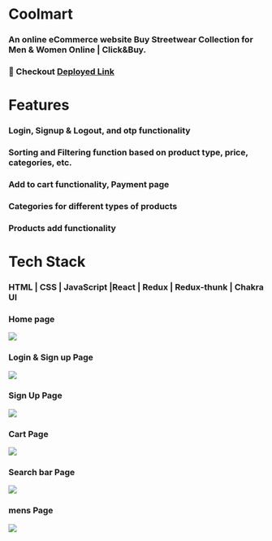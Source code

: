 # Coolmart
### An online eCommerce website Buy Streetwear Collection for Men & Women Online | Click&Buy.
### 🔗 Checkout [Deployed Link](https://cooolmart.vercel.app/) 
# Features

### Login, Signup & Logout, and otp functionality
### Sorting and Filtering function based on product type, price, categories, etc.
### Add to cart functionality, Payment page
### Categories for different types of products
### Products add functionality 

# Tech Stack 
### HTML | CSS | JavaScript  |React | Redux | Redux-thunk | Chakra UI
### Home page
![](https://github.com/saroj022/hissing-love-5128/blob/master/public/Screenshot%20(122).png?raw=true)

### Login & Sign up Page
![](https://github.com/saroj022/hissing-love-5128/blob/master/public/Screenshot%20(120).png?raw=true)
### Sign Up Page
![](https://github.com/saroj022/hissing-love-5128/blob/master/public/Screenshot%20(121).png?raw=true)

### Cart Page
![](https://github.com/saroj022/hissing-love-5128/blob/master/public/Screenshot%20(123).png?raw=true)

### Search bar Page
![](https://github.com/saroj022/hissing-love-5128/blob/master/public/Screenshot%20(124).png?raw=true)
### mens Page
![](https://github.com/saroj022/hissing-love-5128/blob/master/public/Screenshot%20(125).png?raw=true)





